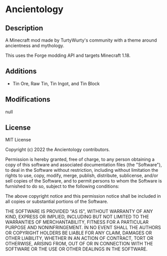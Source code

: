 # Ancientology

## Description

A Minecraft mod made by TurtyWurty's community with a theme around ancientness and mythology.

This uses the Forge modding API and targets Minecraft 1.18.

## Additions

- Tin Ore, Raw Tin, Tin Ingot, and Tin Block

## Modifications

null

## License

MIT License

Copyright (c) 2022 the Ancientology contributors.

Permission is hereby granted, free of charge, to any person obtaining a copy
of this software and associated documentation files (the "Software"), to deal
in the Software without restriction, including without limitation the rights
to use, copy, modify, merge, publish, distribute, sublicense, and/or sell
copies of the Software, and to permit persons to whom the Software is
furnished to do so, subject to the following conditions:

The above copyright notice and this permission notice shall be included in all
copies or substantial portions of the Software.

THE SOFTWARE IS PROVIDED "AS IS", WITHOUT WARRANTY OF ANY KIND, EXPRESS OR
IMPLIED, INCLUDING BUT NOT LIMITED TO THE WARRANTIES OF MERCHANTABILITY,
FITNESS FOR A PARTICULAR PURPOSE AND NONINFRINGEMENT. IN NO EVENT SHALL THE
AUTHORS OR COPYRIGHT HOLDERS BE LIABLE FOR ANY CLAIM, DAMAGES OR OTHER
LIABILITY, WHETHER IN AN ACTION OF CONTRACT, TORT OR OTHERWISE, ARISING FROM,
OUT OF OR IN CONNECTION WITH THE SOFTWARE OR THE USE OR OTHER DEALINGS IN THE
SOFTWARE.
